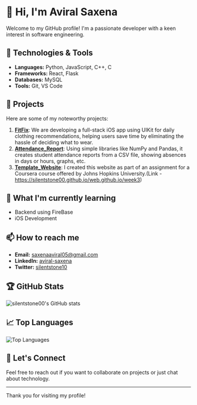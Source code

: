 # 👋 Hi, I'm Aviral Saxena

Welcome to my GitHub profile! I'm a passionate developer with a keen interest in software engineering.

## 🔧 Technologies & Tools

- **Languages:** Python, JavaScript, C++, C
- **Frameworks:** React, Flask
- **Databases:** MySQL 
- **Tools:** Git, VS Code

## 🚀 Projects

Here are some of my noteworthy projects:

1. **[FitFix](https://github.com/Gunjanmishra481/FitFix)**: We are developing a full-stack iOS app using UIKit for daily clothing recommendations, helping users save time by eliminating the hassle of deciding what to wear.
2. **[Attendance_Report](https://github.com/silentstone00/attendance_report_system)**: Using simple libraries like NumPy and Pandas, it creates student attendance reports from a CSV file, showing absences in days or hours, graphs, etc.
3. **[Template_Website](https://github.com/silentstone00/web.github.io)**: I created this website as part of an assignment for a Coursera course offered by Johns Hopkins University.(Link - https://silentstone00.github.io/web.github.io/week3)

## 🌱 What I'm currently learning

- Backend using FireBase
- iOS Development

## 📫 How to reach me

- **Email:** [saxenaaviral05@gmail.com](mailto:saxenaaaviral05@gmail.com)
- **LinkedIn:** [aviral-saxena](https://www.linkedin.com/in/aviral-saxena-5670351ba/)
- **Twitter:** [silentstone10](https://x.com/silentstone10)


## 🏆 GitHub Stats

![silentstone00's GitHub stats](https://github-readme-stats.vercel.app/api?username=silentstone00&show_icons=true&theme=radical)

## 📈 Top Languages

![Top Languages](https://github-readme-stats.vercel.app/api/top-langs/?username=silentstone00&layout=compact&theme=radical)

## 🤝 Let's Connect

Feel free to reach out if you want to collaborate on projects or just chat about technology.

---

Thank you for visiting my profile!
